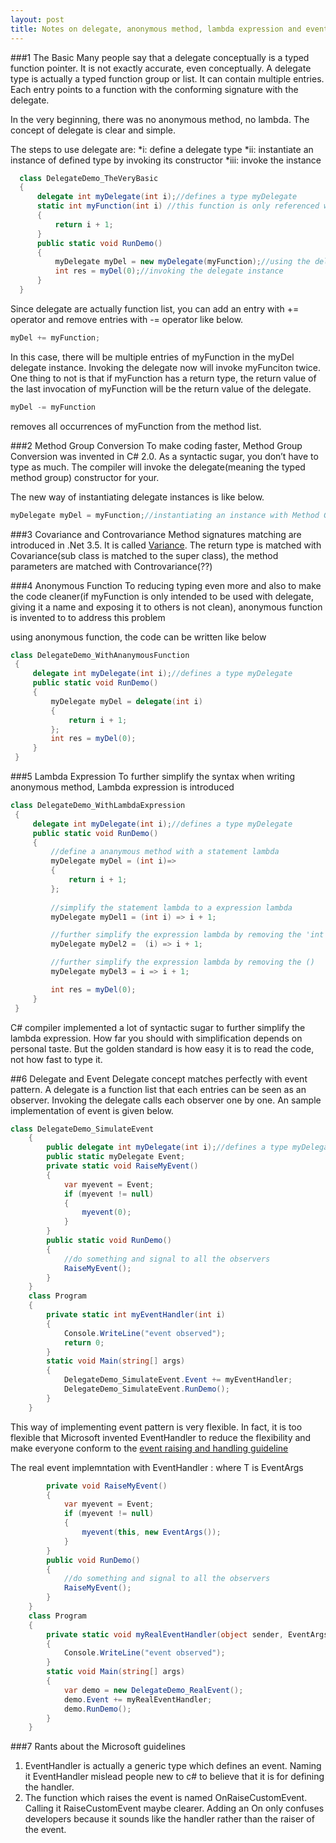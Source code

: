 ```yaml
---
layout: post
title: Notes on delegate, anonymous method, lambda expression and event
---
```


###1 The Basic
  Many people say that a delegate conceptually is a typed function pointer. It is not exactly accurate, even conceptually. A delegate type is actually a typed function group or list. It can contain multiple entries. Each entry points to a function with the conforming signature with the delegate.

  In the very beginning, there was no anonymous method, no lambda. The concept of delegate is clear and simple.
  
  The steps to use delegate are:
  *i: define a delegate type
  *ii: instantiate an instance of defined type by invoking its constructor
  *iii: invoke the instance
  
```c#
  class DelegateDemo_TheVeryBasic
  {
      delegate int myDelegate(int i);//defines a type myDelegate
      static int myFunction(int i) //this function is only referenced when instantiating the myDel instance. Defining it explicitly here is an overhead.
      {
          return i + 1;
      }
      public static void RunDemo()
      {
          myDelegate myDel = new myDelegate(myFunction);//using the delegate by instantiating an instance of it.
          int res = myDel(0);//invoking the delegate instance
      }
  }
```
  Since delegate are actually function list, you can add an entry with += operator and remove entries with -= operator like below.
```c#
myDel += myFunction;
```
  In this case, there will be multiple entries of myFunction in the myDel delegate instance. Invoking the delegate now will invoke myFunciton twice. One thing to not is that if myFunction has a return type, the return value of the last invocation of myFunction will be the return value of the delegate.

```c#
myDel -= myFunction
```
  removes all occurrences of myFunction from the method list. 
  
###2 Method Group Conversion
  To make coding faster, Method Group Conversion was invented in C# 2.0. As a syntactic sugar, you don’t have to type as much. The compiler will invoke the delegate(meaning the typed method group) constructor for your.
   
  The new way of instantiating delegate instances is like below.  
```c#
myDelegate myDel = myFunction;//instantiating an instance with Method Group Conversion.
```       
###3 Covariance and Controvariance
Method signatures matching are introduced in .Net 3.5. It is called  [Variance](https://msdn.microsoft.com/en-us/library/dd233060.aspx). The return type is matched with Covariance(sub class is matched to the super class), the method parameters are matched with Controvariance(??)

###4 Anonymous Function
   To reducing typing even more and also to make the code cleaner(if myFunction is only intended to be used with delegate, giving it a name and exposing it to others is not clean), anonymous function is invented to to address this problem
   
   using anonymous function, the code can be written like below
   ```c#
   class DelegateDemo_WithAnanymousFunction
    {
        delegate int myDelegate(int i);//defines a type myDelegate
        public static void RunDemo()
        {
            myDelegate myDel = delegate(int i)
            {
                return i + 1;
            };
            int res = myDel(0);
        }
    }
   ```
   
###5 Lambda Expression
   To further simplify the syntax when writing anonymous method, Lambda expression is introduced
   ```c#
  class DelegateDemo_WithLambdaExpression
    {
        delegate int myDelegate(int i);//defines a type myDelegate
        public static void RunDemo()
        {
            //define a ananymous method with a statement lambda
            myDelegate myDel = (int i)=>
            {
                return i + 1;
            };
            
            //simplify the statement lambda to a expression lambda
            myDelegate myDel1 = (int i) => i + 1;

            //further simplify the expression lambda by removing the 'int' because the compiler knows the funciton takes an int parameter
            myDelegate myDel2 =  (i) => i + 1;

            //further simplify the expression lambda by removing the ()
            myDelegate myDel3 = i => i + 1;

            int res = myDel(0);
        }
    }
   ```
  C# compiler implemented a lot of syntactic sugar to further simplify the lambda expression. How far you should with simplification depends on personal taste. But the golden standard is how easy it is to read the code, not how fast to type it.
  
##6 Delegate and Event
Delegate concept matches perfectly with event pattern. A delegate is a function list that each entries can be seen as an observer. Invoking the delegate calls each observer one by one. An sample implementation of event is given below.
```c#
class DelegateDemo_SimulateEvent
    {
        public delegate int myDelegate(int i);//defines a type myDelegate
        public static myDelegate Event;
        private static void RaiseMyEvent()
        {
            var myevent = Event;
            if (myevent != null)
            {
                myevent(0);
            }
        }
        public static void RunDemo()
        {
            //do something and signal to all the observers
            RaiseMyEvent();
        }
    }
    class Program
    {
        private static int myEventHandler(int i)
        {
            Console.WriteLine("event observed");
            return 0;
        }
        static void Main(string[] args)
        {
            DelegateDemo_SimulateEvent.Event += myEventHandler;
            DelegateDemo_SimulateEvent.RunDemo();
        }
    }
```
This way of implementing event pattern is very flexible. In fact, it is too flexible that Microsoft invented EventHandler<T> to reduce the flexibility and make everyone conform to the [event raising and handling guideline](https://msdn.microsoft.com/en-us/library/w369ty8x.aspx)

The real event implemntation with EventHandler<T> : where T is EventArgs
```c#
        private void RaiseMyEvent()
        {
            var myevent = Event;
            if (myevent != null)
            {
                myevent(this, new EventArgs());
            }
        }
        public void RunDemo()
        {
            //do something and signal to all the observers
            RaiseMyEvent();
        }
    }
    class Program
    {
        private static void myRealEventHandler(object sender, EventArgs args)
        {
            Console.WriteLine("event observed");
        }
        static void Main(string[] args)
        {
            var demo = new DelegateDemo_RealEvent();
            demo.Event += myRealEventHandler;
            demo.RunDemo();
        }
    }
```

###7 Rants about the Microsoft guidelines
1. EventHandler<T> is actually a generic type which defines an event. Naming it EventHandler mislead people new to c# to believe that it is for defining the handler. 
2. The function which raises the event is named OnRaiseCustomEvent. Calling it RaiseCustomEvent maybe clearer. Adding an On only confuses developers because it sounds like the handler rather than the raiser of the event.
